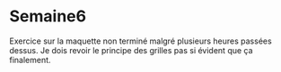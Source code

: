 # Semaine6
Exercice sur la maquette non terminé malgré plusieurs heures passées dessus.
Je dois revoir le principe des grilles pas si évident que ça finalement.
